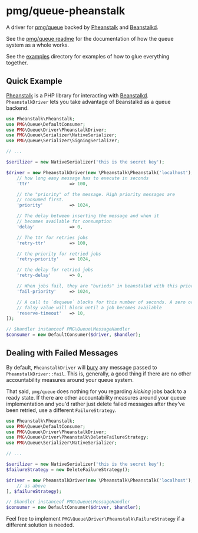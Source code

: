 # pmg/queue-pheanstalk

A driver for [pmg/queue](https://github.com/AgencyPMG/Queue) backed by 
[Pheanstalk](https://github.com/pda/pheanstalk) and [Beanstalkd](http://kr.github.io/beanstalkd/).

See the [pmg/queue readme](https://github.com/AgencyPMG/Queue/blob/master/README.md)
for the documentation of how the queue system as a whole works.

See the [examples](https://github.com/AgencyPMG/queue-pheanstalk/tree/master/examples)
directory for examples of how to glue everything together.

## Quick Example

[Pheanstalk](https://github.com/pda/pheanstalk) is a PHP library for interacting
with [Beanstalkd](http://kr.github.io/beanstalkd/). `PheanstalkDriver` lets you
take advantage of Beanstalkd as a queue backend.


```php
use Pheanstalk\Pheanstalk;
use PMG\Queue\DefaultConsumer;
use PMG\Queue\Driver\PheanstalkDriver;
use PMG\Queue\Serializer\NativeSerializer;
use PMG\Queue\Serializer\SigningSerializer;

// ...

$serilizer = new NativeSerializer('this is the secret key');

$driver = new PheanstalkDriver(new \Pheanstalk\Pheanstalk('localhost'), $serializer, [
    // how long easy message has to execute in seconds
    'ttr'               => 100,

    // the "priority" of the message. High priority messages are
    // consumed first.
    'priority'          => 1024,

    // The delay between inserting the message and when it
    // becomes available for consumption
    'delay'             => 0,

    // The ttr for retries jobs
    'retry-ttr'         => 100,

    // the priority for retried jobs
    'retry-priority'    => 1024,

    // the delay for retried jobs
    'retry-delay'       => 0,

    // When jobs fail, they are "burieds" in beanstalkd with this priority
    'fail-priority'     => 1024,

    // A call to `dequeue` blocks for this number of seconds. A zero or
    // falsy value will block until a job becomes available
    'reserve-timeout'   => 10,
]);

// $handler instanceof PMG\Queue\MessageHandler
$consumer = new DefaultConsumer($driver, $handler);
```

## Dealing with Failed Messages

By default, `PheanstalkDriver` will [bury](https://github.com/kr/beanstalkd/blob/b7b4a6a14b7e8d096dc8cbc255b23be17a228cbb/doc/protocol.txt#L291-L293)
any message passed to `PheanstalkDriver::fail`. This is, generally, a good thing
if there are no other accountability measures around your queue system.

That said, `pmg/queue` does nothing for you regarding *kicking* jobs back to a
ready state. If there are other accountability measures around your queue
implementation and you'd rather just delete failed messages after they've been
retried, use a different `FailureStrategy`.

```php
use Pheanstalk\Pheanstalk;
use PMG\Queue\DefaultConsumer;
use PMG\Queue\Driver\PheanstalkDriver;
use PMG\Queue\Driver\Pheanstalk\DeleteFailureStrategy;
use PMG\Queue\Serializer\NativeSerializer;

// ...

$serilizer = new NativeSerializer('this is the secret key');
$failureStrategy = new DeleteFailureStrategy();

$driver = new PheanstalkDriver(new \Pheanstalk\Pheanstalk('localhost'), $serializer, [
    // as above
], $failureStrategy);

// $handler instanceof PMG\Queue\MessageHandler
$consumer = new DefaultConsumer($driver, $handler);
```

Feel free to implement `PMG\Queue\Driver\Pheanstalk\FailureStrategy` if a
different solution is needed.
